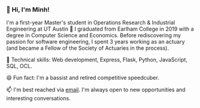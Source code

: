 ### :wave: Hi, I'm Minh!

I'm a first-year Master's student in Operations Research & Industrial Engineering at UT Austin :metal: I graduated from Earlham College in 2019 with a degree in Computer Science and Economics. Before rediscovering my passion for software engineering, I spent 3 years working as an actuary (and became a Fellow of the Society of Actuaries in the process).

:wrench: Technical skills: Web development, Express, Flask, Python, JavaScript, SQL, OCL.

😄 Fun fact: I'm a bassist and retired competitive speedcuber.

📫 I'm best reached via [email](mailto:minhvu@utexas.edu). I'm always open to new opportunities and interesting conversations.
<!--
**mdvu15/mdvu15** is a ✨ _special_ ✨ repository because its `README.md` (this file) appears on your GitHub profile.

Here are some ideas to get you started:

- 🔭 I’m currently working on ...
- 🌱 I’m currently learning ...
- 👯 I’m looking to collaborate on ...
- 🤔 I’m looking for help with ...
- 💬 Ask me about ...
- 📫 How to reach me: ...
- 😄 Pronouns: ...
- ⚡ Fun fact: ...
-->
